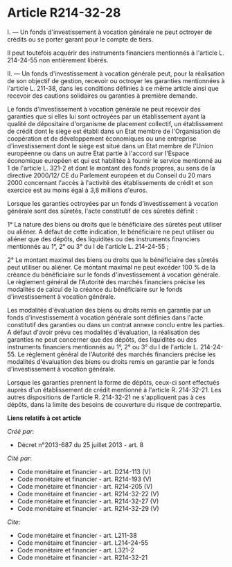 # Article R214-32-28

I. ― Un fonds d'investissement à vocation générale ne peut octroyer de crédits ou se porter garant pour le compte de tiers. 

Il peut toutefois acquérir des instruments financiers mentionnés à l'article L. 214-24-55 non entièrement libérés. 

II. ― Un fonds d'investissement à vocation générale peut, pour la réalisation de son objectif de gestion, recevoir ou
octroyer les garanties mentionnées à l'article L. 211-38, dans les conditions définies à ce même article ainsi que recevoir
des cautions solidaires ou garanties à première demande. 

Le fonds d'investissement à vocation générale ne peut recevoir des garanties que si elles lui sont octroyées par un
établissement ayant la qualité de dépositaire d'organisme de placement collectif, un établissement de crédit dont le siège
est établi dans un Etat membre de l'Organisation de coopération et de développement économiques ou une entreprise
d'investissement dont le siège est situé dans un Etat membre de l'Union européenne ou dans un autre Etat partie à l'accord
sur l'Espace économique européen et qui est habilitée à fournir le service mentionné au 1 de l'article L. 321-2 et dont le
montant des fonds propres, au sens de la directive 2000/12/ CE du Parlement européen et du Conseil du 20 mars 2000 concernant
l'accès à l'activité des établissements de crédit et son exercice est au moins égal à 3,8 millions d'euros. 

Lorsque les garanties octroyées par un fonds d'investissement à vocation générale sont des sûretés, l'acte constitutif de ces
sûretés définit : 

1° La nature des biens ou droits que le bénéficiaire des sûretés peut utiliser ou aliéner. A défaut de cette indication, le
bénéficiaire ne peut utiliser ou aliéner que des dépôts, des liquidités ou des instruments financiers mentionnés au 1°, 2° ou
3° du I de l'article L. 214-24-55 ; 

2° Le montant maximal des biens ou droits que le bénéficiaire des sûretés peut utiliser ou aliéner. Ce montant maximal ne
peut excéder 100 % de la créance du bénéficiaire sur le fonds d'investissement à vocation générale. Le règlement général de
l'Autorité des marchés financiers précise les modalités de calcul de la créance du bénéficiaire sur le fonds d'investissement
à vocation générale. 

Les modalités d'évaluation des biens ou droits remis en garantie par un fonds d'investissement à vocation générale sont
définies dans l'acte constitutif des garanties ou dans un contrat annexe conclu entre les parties. A défaut d'avoir prévu ces
modalités d'évaluation, la réalisation des garanties ne peut concerner que des dépôts, des liquidités ou des instruments
financiers mentionnés au 1°, 2° ou 3° du I de l'article L. 214-24-55. Le règlement général de l'Autorité des marchés
financiers précise les modalités d'évaluation des biens ou droits remis en garantie par le fonds d'investissement à vocation
générale. 

Lorsque les garanties prennent la forme de dépôts, ceux-ci sont effectués auprès d'un établissement de crédit mentionné à
l'article R. 214-32-21. Les autres dispositions de l'article R. 214-32-21 ne s'appliquent pas à ces dépôts, dans la limite
des besoins de couverture du risque de contrepartie.

**Liens relatifs à cet article**

_Créé par_:

  - Décret n°2013-687 du 25 juillet 2013 - art. 8

_Cité par_:

  - Code monétaire et financier - art. D214-113 (V)
  - Code monétaire et financier - art. R214-193 (V)
  - Code monétaire et financier - art. R214-205 (V)
  - Code monétaire et financier - art. R214-32-22 (V)
  - Code monétaire et financier - art. R214-32-27 (V)
  - Code monétaire et financier - art. R214-32-29 (V)

_Cite_:

  - Code monétaire et financier - art. L211-38
  - Code monétaire et financier - art. L214-24-55
  - Code monétaire et financier - art. L321-2
  - Code monétaire et financier - art. R214-32-21
